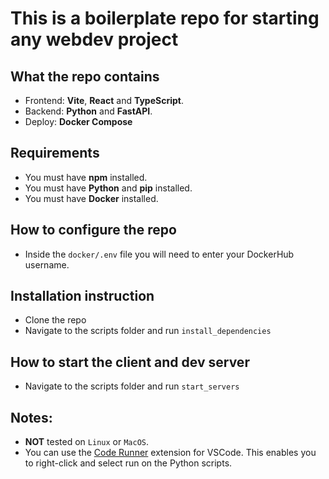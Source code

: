 # This is a boilerplate repo for starting any webdev project

## What the repo contains
- Frontend: **Vite**, **React** and **TypeScript**.
- Backend: **Python** and **FastAPI**.
- Deploy: **Docker Compose**

## Requirements
- You must have **npm** installed.
- You must have **Python** and **pip** installed.
- You must have **Docker** installed.

## How to configure the repo
- Inside the `docker/.env` file you will need to enter your DockerHub username.

## Installation instruction
- Clone the repo
- Navigate to the scripts folder and run `install_dependencies`

## How to start the client and dev server
- Navigate to the scripts folder and run `start_servers`

## Notes:
-  **NOT** tested on `Linux` or `MacOS`.
- You can use the [Code Runner](https://marketplace.visualstudio.com/items?itemName=formulahendry.code-runner) extension for VSCode. This enables you to right-click and select run on the Python scripts.

